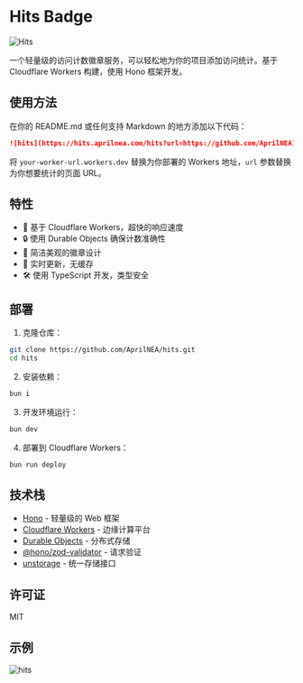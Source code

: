 # Hits Badge

![Hits](https://hits.aprilnea.com/hits?url=https://github.com/AprilNEA/hits)

一个轻量级的访问计数徽章服务，可以轻松地为你的项目添加访问统计。基于 Cloudflare Workers 构建，使用 Hono 框架开发。

## 使用方法

在你的 README.md 或任何支持 Markdown 的地方添加以下代码：

```markdown
![hits](https://hits.aprilnea.com/hits?url=https://github.com/AprilNEA)
```

将 `your-worker-url.workers.dev` 替换为你部署的 Workers 地址，`url` 参数替换为你想要统计的页面 URL。

## 特性

- 🚀 基于 Cloudflare Workers，超快的响应速度
- 🔒 使用 Durable Objects 确保计数准确性
- 🎨 简洁美观的徽章设计
- 🔄 实时更新，无缓存
- 🛠 使用 TypeScript 开发，类型安全

## 部署

1. 克隆仓库：
```bash
git clone https://github.com/AprilNEA/hits.git
cd hits
```

2. 安装依赖：
```bash
bun i
```

3. 开发环境运行：
```bash
bun dev
```

4. 部署到 Cloudflare Workers：
```bash
bun run deploy
```

## 技术栈

- [Hono](https://hono.dev/) - 轻量级的 Web 框架
- [Cloudflare Workers](https://workers.cloudflare.com/) - 边缘计算平台
- [Durable Objects](https://developers.cloudflare.com/workers/runtime-apis/durable-objects/) - 分布式存储
- [@hono/zod-validator](https://github.com/honojs/middleware/tree/main/packages/zod-validator) - 请求验证
- [unstorage](https://github.com/unjs/unstorage) - 统一存储接口

## 许可证
MIT

## 示例

![hits](https://hits.aprilnea.com/hits?url=https://github.com/AprilNEA)

